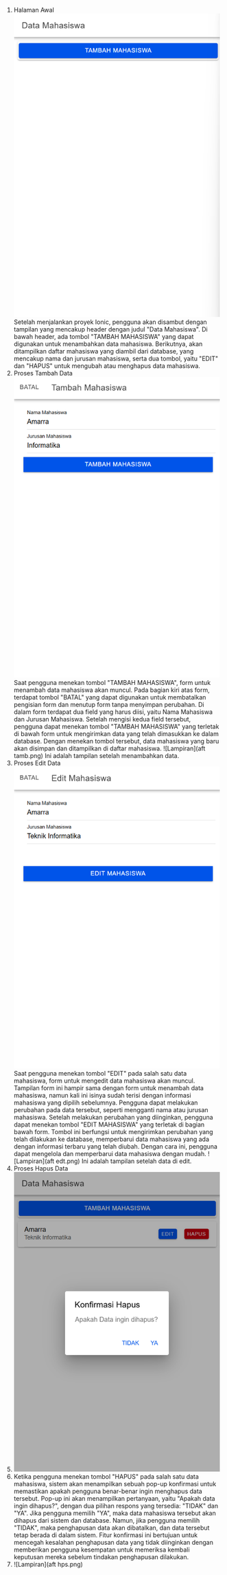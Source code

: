 1. Halaman Awal
![Lampiran](awal.png)
Setelah menjalankan proyek Ionic, pengguna akan disambut dengan tampilan yang mencakup header dengan judul "Data Mahasiswa". Di bawah header, ada tombol "TAMBAH MAHASISWA" yang dapat digunakan untuk menambahkan data mahasiswa. Berikutnya, akan ditampilkan daftar mahasiswa yang diambil dari database, yang mencakup nama dan jurusan mahasiswa, serta dua tombol, yaitu "EDIT" dan "HAPUS" untuk mengubah atau menghapus data mahasiswa.
2. Proses Tambah Data
![Lampiran](tamb.png)
Saat pengguna menekan tombol "TAMBAH MAHASISWA", form untuk menambah data mahasiswa akan muncul. Pada bagian kiri atas form, terdapat tombol "BATAL" yang dapat digunakan untuk membatalkan pengisian form dan menutup form tanpa menyimpan perubahan. Di dalam form terdapat dua field yang harus diisi, yaitu Nama Mahasiswa dan Jurusan Mahasiswa. Setelah mengisi kedua field tersebut, pengguna dapat menekan tombol "TAMBAH MAHASISWA" yang terletak di bawah form untuk mengirimkan data yang telah dimasukkan ke dalam database. Dengan menekan tombol tersebut, data mahasiswa yang baru akan disimpan dan ditampilkan di daftar mahasiswa.
![Lampiran](aft tamb.png)
Ini adalah tampilan setelah menambahkan data.
4. Proses Edit Data
![Lampiran](edt.png)
Saat pengguna menekan tombol "EDIT" pada salah satu data mahasiswa, form untuk mengedit data mahasiswa akan muncul. Tampilan form ini hampir sama dengan form untuk menambah data mahasiswa, namun kali ini isinya sudah terisi dengan informasi mahasiswa yang dipilih sebelumnya. Pengguna dapat melakukan perubahan pada data tersebut, seperti mengganti nama atau jurusan mahasiswa. Setelah melakukan perubahan yang diinginkan, pengguna dapat menekan tombol "EDIT MAHASISWA" yang terletak di bagian bawah form. Tombol ini berfungsi untuk mengirimkan perubahan yang telah dilakukan ke database, memperbarui data mahasiswa yang ada dengan informasi terbaru yang telah diubah. Dengan cara ini, pengguna dapat mengelola dan memperbarui data mahasiswa dengan mudah.
![Lampiran](aft edt.png)
Ini adalah tampilan setelah data di edit.
6. Proses Hapus Data
7. ![Lampiran](hps.png)
8. Ketika pengguna menekan tombol "HAPUS" pada salah satu data mahasiswa, sistem akan menampilkan sebuah pop-up konfirmasi untuk memastikan apakah pengguna benar-benar ingin menghapus data tersebut. Pop-up ini akan menampilkan pertanyaan, yaitu "Apakah data ingin dihapus?", dengan dua pilihan respons yang tersedia: "TIDAK" dan "YA". Jika pengguna memilih "YA", maka data mahasiswa tersebut akan dihapus dari sistem dan database. Namun, jika pengguna memilih "TIDAK", maka penghapusan data akan dibatalkan, dan data tersebut tetap berada di dalam sistem. Fitur konfirmasi ini bertujuan untuk mencegah kesalahan penghapusan data yang tidak diinginkan dengan memberikan pengguna kesempatan untuk memeriksa kembali keputusan mereka sebelum tindakan penghapusan dilakukan.
9. ![Lampiran](aft hps.png)
